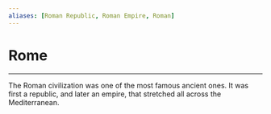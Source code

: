 ```yaml
---
aliases: [Roman Republic, Roman Empire, Roman]
---
```

# Rome 
---
The Roman civilization was one of the most famous ancient ones. It was first a republic, and later an empire, that stretched all across the Mediterranean. 
